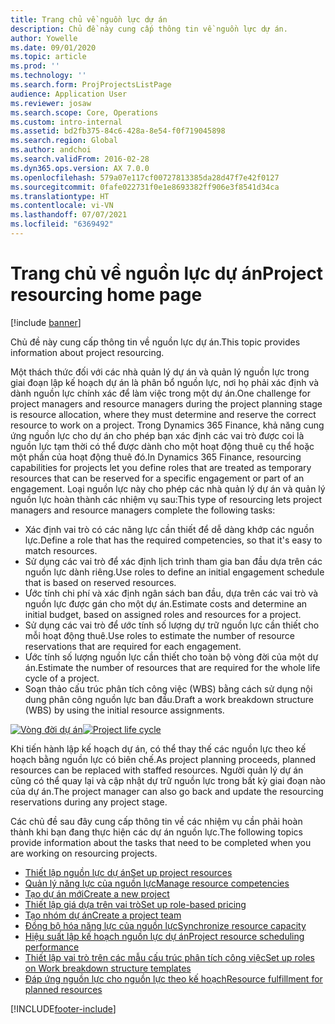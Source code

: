 ```yaml
---
title: Trang chủ về nguồn lực dự án
description: Chủ đề này cung cấp thông tin về nguồn lực dự án.
author: Yowelle
ms.date: 09/01/2020
ms.topic: article
ms.prod: ''
ms.technology: ''
ms.search.form: ProjProjectsListPage
audience: Application User
ms.reviewer: josaw
ms.search.scope: Core, Operations
ms.custom: intro-internal
ms.assetid: bd2fb375-84c6-428a-8e54-f0f719045898
ms.search.region: Global
ms.author: andchoi
ms.search.validFrom: 2016-02-28
ms.dyn365.ops.version: AX 7.0.0
ms.openlocfilehash: 579a07e117cf00727813385da28d47f7e42f0127
ms.sourcegitcommit: 0fafe022731f0e1e8693382ff906e3f8541d34ca
ms.translationtype: HT
ms.contentlocale: vi-VN
ms.lasthandoff: 07/07/2021
ms.locfileid: "6369492"
---
```

# <a name="project-resourcing-home-page"></a><span data-ttu-id="877d1-103">Trang chủ về nguồn lực dự án</span><span class="sxs-lookup"><span data-stu-id="877d1-103">Project resourcing home page</span></span>

[!include [banner](../includes/banner.md)]

<span data-ttu-id="877d1-104">Chủ đề này cung cấp thông tin về nguồn lực dự án.</span><span class="sxs-lookup"><span data-stu-id="877d1-104">This topic provides information about project resourcing.</span></span>

<span data-ttu-id="877d1-105">Một thách thức đối với các nhà quản lý dự án và quản lý nguồn lực trong giai đoạn lập kế hoạch dự án là phân bổ nguồn lực, nơi họ phải xác định và dành nguồn lực chính xác để làm việc trong một dự án.</span><span class="sxs-lookup"><span data-stu-id="877d1-105">One challenge for project managers and resource managers during the project planning stage is resource allocation, where they must determine and reserve the correct resource to work on a project.</span></span> <span data-ttu-id="877d1-106">Trong Dynamics 365 Finance, khả năng cung ứng nguồn lực cho dự án cho phép bạn xác định các vai trò được coi là nguồn lực tạm thời có thể được dành cho một hoạt động thuê cụ thể hoặc một phần của hoạt động thuê đó.</span><span class="sxs-lookup"><span data-stu-id="877d1-106">In Dynamics 365 Finance, resourcing capabilities for projects let you define roles that are treated as temporary resources that can be reserved for a specific engagement or part of an engagement.</span></span> <span data-ttu-id="877d1-107">Loại nguồn lực này cho phép các nhà quản lý dự án và quản lý nguồn lực hoàn thành các nhiệm vụ sau:</span><span class="sxs-lookup"><span data-stu-id="877d1-107">This type of resourcing lets project managers and resource managers complete the following tasks:</span></span>

- <span data-ttu-id="877d1-108">Xác định vai trò có các năng lực cần thiết để dễ dàng khớp các nguồn lực.</span><span class="sxs-lookup"><span data-stu-id="877d1-108">Define a role that has the required competencies, so that it's easy to match resources.</span></span>
- <span data-ttu-id="877d1-109">Sử dụng các vai trò để xác định lịch trình tham gia ban đầu dựa trên các nguồn lực dành riêng.</span><span class="sxs-lookup"><span data-stu-id="877d1-109">Use roles to define an initial engagement schedule that is based on reserved resources.</span></span>
- <span data-ttu-id="877d1-110">Ước tính chi phí và xác định ngân sách ban đầu, dựa trên các vai trò và nguồn lực được gán cho một dự án.</span><span class="sxs-lookup"><span data-stu-id="877d1-110">Estimate costs and determine an initial budget, based on assigned roles and resources for a project.</span></span>
- <span data-ttu-id="877d1-111">Sử dụng các vai trò để ước tính số lượng dự trữ nguồn lực cần thiết cho mỗi hoạt động thuê.</span><span class="sxs-lookup"><span data-stu-id="877d1-111">Use roles to estimate the number of resource reservations that are required for each engagement.</span></span>
- <span data-ttu-id="877d1-112">Ước tính số lượng nguồn lực cần thiết cho toàn bộ vòng đời của một dự án.</span><span class="sxs-lookup"><span data-stu-id="877d1-112">Estimate the number of resources that are required for the whole life cycle of a project.</span></span>
- <span data-ttu-id="877d1-113">Soạn thảo cấu trúc phân tích công việc (WBS) bằng cách sử dụng nội dung phân công nguồn lực ban đầu.</span><span class="sxs-lookup"><span data-stu-id="877d1-113">Draft a work breakdown structure (WBS) by using the initial resource assignments.</span></span>

<span data-ttu-id="877d1-114">[![Vòng đời dự án](./media/projectresourcing02-1024x812.jpg)](./media/projectresourcing02.jpg)</span><span class="sxs-lookup"><span data-stu-id="877d1-114">[![Project life cycle](./media/projectresourcing02-1024x812.jpg)](./media/projectresourcing02.jpg)</span></span>

<span data-ttu-id="877d1-115">Khi tiến hành lập kế hoạch dự án, có thể thay thế các nguồn lực theo kế hoạch bằng nguồn lực có biên chế.</span><span class="sxs-lookup"><span data-stu-id="877d1-115">As project planning proceeds, planned resources can be replaced with staffed resources.</span></span> <span data-ttu-id="877d1-116">Người quản lý dự án cũng có thể quay lại và cập nhật dự trữ nguồn lực trong bất kỳ giai đoạn nào của dự án.</span><span class="sxs-lookup"><span data-stu-id="877d1-116">The project manager can also go back and update the resourcing reservations during any project stage.</span></span>

<span data-ttu-id="877d1-117">Các chủ đề sau đây cung cấp thông tin về các nhiệm vụ cần phải hoàn thành khi bạn đang thực hiện các dự án nguồn lực.</span><span class="sxs-lookup"><span data-stu-id="877d1-117">The following topics provide information about the tasks that need to be completed when you are working on resourcing projects.</span></span>

- [<span data-ttu-id="877d1-118">Thiết lập nguồn lực dự án</span><span class="sxs-lookup"><span data-stu-id="877d1-118">Set up project resources</span></span>](set-up-project-resources.md)
- [<span data-ttu-id="877d1-119">Quản lý năng lực của nguồn lực</span><span class="sxs-lookup"><span data-stu-id="877d1-119">Manage resource competencies</span></span>](manage-resource-competencies.md)
- [<span data-ttu-id="877d1-120">Tạo dự án mới</span><span class="sxs-lookup"><span data-stu-id="877d1-120">Create a new project</span></span>](create-new-project.md)
- [<span data-ttu-id="877d1-121">Thiết lập giá dựa trên vai trò</span><span class="sxs-lookup"><span data-stu-id="877d1-121">Set up role-based pricing</span></span>](set-up-role-based-pricing.md)
- [<span data-ttu-id="877d1-122">Tạo nhóm dự án</span><span class="sxs-lookup"><span data-stu-id="877d1-122">Create a project team</span></span>](create-project-team.md)
- [<span data-ttu-id="877d1-123">Đồng bộ hóa năng lực của nguồn lực</span><span class="sxs-lookup"><span data-stu-id="877d1-123">Synchronize resource capacity</span></span>](synchronize-resource-capacity.md)
- [<span data-ttu-id="877d1-124">Hiệu suất lập kế hoạch nguồn lực dự án</span><span class="sxs-lookup"><span data-stu-id="877d1-124">Project resource scheduling performance</span></span>](project-scheduling-performance.md)
- [<span data-ttu-id="877d1-125">Thiết lập vai trò trên các mẫu cấu trúc phân tích công việc</span><span class="sxs-lookup"><span data-stu-id="877d1-125">Set up roles on Work breakdown structure templates</span></span>](set-up-roles-wbs-template.md)
- [<span data-ttu-id="877d1-126">Đáp ứng nguồn lực cho nguồn lực theo kế hoạch</span><span class="sxs-lookup"><span data-stu-id="877d1-126">Resource fulfillment for planned resources</span></span>](resource-fulfillment-planned-resources.md)


[!INCLUDE[footer-include](../includes/footer-banner.md)]